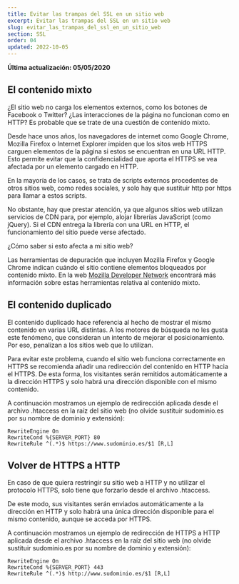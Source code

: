 ```yaml
---
title: Evitar las trampas del SSL en un sitio web
excerpt: Evitar las trampas del SSL en un sitio web
slug: evitar_las_trampas_del_ssl_en_un_sitio_web
section: SSL
order: 04
updated: 2022-10-05
---
```


**Última actualización: 05/05/2020**

## El contenido mixto
¿El sitio web no carga los elementos externos, como los botones de Facebook o Twitter? ¿Las interacciones de la página no funcionan como en HTTP? Es probable que se trate de una cuestión de contenido mixto.

Desde hace unos años, los navegadores de internet como Google Chrome, Mozilla Firefox o Internet Explorer impiden que los sitos web HTTPS carguen elementos de la página si estos se encuentran en una URL HTTP. Esto permite evitar que la confidencialidad que aporta el HTTPS se vea afectada por un elemento cargado en HTTP.

En la mayoría de los casos, se trata de scripts externos procedentes de otros sitios web, como redes sociales, y solo hay que sustituir http por https para llamar a estos scripts.

No obstante, hay que prestar atención, ya que algunos sitios web utilizan servicios de CDN para, por ejemplo, alojar librerías JavaScript (como jQuery). Si el CDN entrega la librería con una URL en HTTP, el funcionamiento del sitio puede verse afectado.


¿Cómo saber si esto afecta a mi sitio web?

Las herramientas de depuración que incluyen Mozilla Firefox y Google Chrome indican cuándo el sitio contiene elementos bloqueados por contenido mixto. En la web [Mozilla Developer Network](https://developer.mozilla.org/en-us/docs/Web/Security/Mixed_content) encontrará más información sobre estas herramientas relativa al contenido mixto.


## El contenido duplicado
El contenido duplicado hace referencia al hecho de mostrar el mismo contenido en varias URL distintas. A los motores de búsqueda no les gusta este fenómeno, que consideran un intento de mejorar el posicionamiento. Por eso, penalizan a los sitios web que lo utilizan.

Para evitar este problema, cuando el sitio web funciona correctamente en HTTPS se recomienda añadir una redirección del contenido en HTTP hacia el HTTPS. De esta forma, los visitantes serán remitidos automáticamente a la dirección HTTPS y solo habrá una dirección disponible con el mismo contenido.

A continuación mostramos un ejemplo de redirección aplicada desde el archivo .htaccess en la raíz del sitio web (no olvide sustituir sudominio.es por su nombre de dominio y extensión):


```
RewriteEngine On
RewriteCond %{SERVER_PORT} 80
RewriteRule ^(.*)$ https://www.sudominio.es/$1 [R,L]
```




## Volver de HTTPS a HTTP
En caso de que quiera restringir su sitio web a HTTP y no utilizar el protocolo HTTPS, solo tiene que forzarlo desde el archivo .htaccess.

De este modo, sus visitantes serán enviados automáticamente a la dirección en HTTP y solo habrá una única dirección disponible para el mismo contenido, aunque se acceda por HTTPS.

A continuación mostramos un ejemplo de redirección de HTTPS a HTTP aplicada desde el archivo .htaccess en la raíz del sitio web (no olvide sustituir sudominio.es por su nombre de dominio y extensión):


```
RewriteEngine On
RewriteCond %{SERVER_PORT} 443
RewriteRule ^(.*)$ http://www.sudominio.es/$1 [R,L]
```




